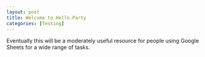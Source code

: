 ```yaml
---
layout: post
title: Welcome to Hello.Party
categories: [Testing]
---
```


Eventually this will be a moderately useful resource for people using Google Sheets for a wide range of tasks.

<!--more-->
